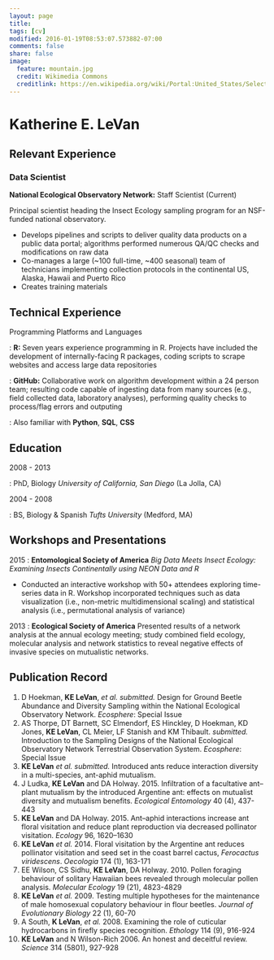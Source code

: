 ```yaml
---
layout: page
title: 
tags: [cv]
modified: 2016-01-19T08:53:07.573882-07:00
comments: false
share: false
image:
  feature: mountain.jpg
  credit: Wikimedia Commons
  creditlink: https://en.wikipedia.org/wiki/Portal:United_States/Selected_panorama#/media/File:Mount_Ellinor,_Mount_Washington_Panorama.jpg
---
```


<!-- Scripts for D3 -->
<script src="https://d3js.org/d3.v3.min.js"></script>

# Katherine E. LeVan

## Relevant Experience

### Data Scientist

**National Ecological Observatory Network:** Staff Scientist (Current)

Principal scientist heading the Insect Ecology sampling program for an NSF-funded national observatory.

* Develops pipelines and scripts to deliver quality data products on a public data portal; algorithms performed numerous QA/QC checks and modifications on raw data 
* Co-manages a large (~100 full-time, ~400 seasonal) team of technicians implementing collection protocols in the continental US, Alaska, Hawaii and Puerto Rico
* Creates training materials 

## Technical Experience

Programming Platforms and Languages

:   **R:** Seven years experience programming in R. Projects have included the development of internally-facing R packages, coding scripts to scrape websites and access large data repositories

:   **GitHub:** Collaborative work on algorithm development within a 24 person team; resulting code capable of ingesting data from many sources (e.g., field collected data, laboratory analyses), performing quality checks to process/flag errors and outputing 

:   Also familiar with **Python**, **SQL**, **CSS**

## Education
2008 - 2013

:   PhD, Biology *University of California, San Diego* (La Jolla, CA)

2004 - 2008    

:   BS, Biology & Spanish *Tufts University* (Medford, MA)

## Workshops and Presentations
2015
:   **Entomological Society of America** *Big Data Meets Insect Ecology: Examining Insects Continentally
using NEON Data and R* 

* Conducted an interactive workshop with 50+ attendees exploring time-series data in R. Workshop incorporated techniques such as data visualization (i.e., non-metric multidimensional scaling) and statistical analysis (i.e., permutational analysis of variance) 

2013
:   **Ecological Society of America** Presented results of a network analysis at the annual ecology meeting; study combined field ecology, molecular analysis and network statistics to reveal negative effects of invasive species on mutualistic networks.

## Publication Record
1.  D Hoekman, **KE LeVan**, *et al.* *submitted.* Design for Ground Beetle Abundance and Diversity Sampling within the National Ecological Observatory Network. *Ecosphere*: Special Issue
1.  AS Thorpe, DT Barnett, SC Elmendorf, ES Hinckley, D Hoekman, KD Jones, **KE LeVan**, CL Meier, LF Stanish and KM Thibault. *submitted.* Introduction to the Sampling Designs of the National Ecological Observatory Network Terrestrial Observation System. *Ecosphere*: Special Issue
1.  **KE LeVan** *et al.* *submitted.* Introduced ants reduce interaction diversity in a multi-species, ant-aphid mutualism.
1.  J Ludka, **KE LeVan** and DA Holway. 2015. Infiltration of a facultative ant–plant mutualism by the introduced Argentine ant: effects on mutualist diversity and mutualism benefits. *Ecological Entomology* 40 (4), 437-443
1.  **KE LeVan** and DA Holway. 2015. Ant–aphid interactions increase ant floral visitation and reduce plant reproduction via decreased pollinator visitation. *Ecology* 96, 1620–1630
1.  **KE LeVan** *et al.* 2014. Floral visitation by the Argentine ant reduces pollinator visitation and seed set in the coast barrel cactus, *Ferocactus viridescens*. *Oecologia* 174 (1), 163-171
1.  EE Wilson, CS Sidhu, **KE LeVan**, DA Holway. 2010. Pollen foraging behaviour of solitary Hawaiian bees revealed through molecular pollen analysis. *Molecular Ecology* 19 (21), 4823-4829
1.  **KE LeVan** *et al.* 2009. Testing multiple hypotheses for the maintenance of male homosexual copulatory behaviour in flour beetles. *Journal of Evolutionary Biology* 22 (1), 60-70
1.  A South, **K LeVan**, *et al.* 2008. Examining the role of cuticular hydrocarbons in firefly species recognition.  *Ethology* 114 (9), 916-924
1.  **KE LeVan** and N Wilson-Rich 2006. An honest and deceitful review. *Science* 314 (5801), 927-928
